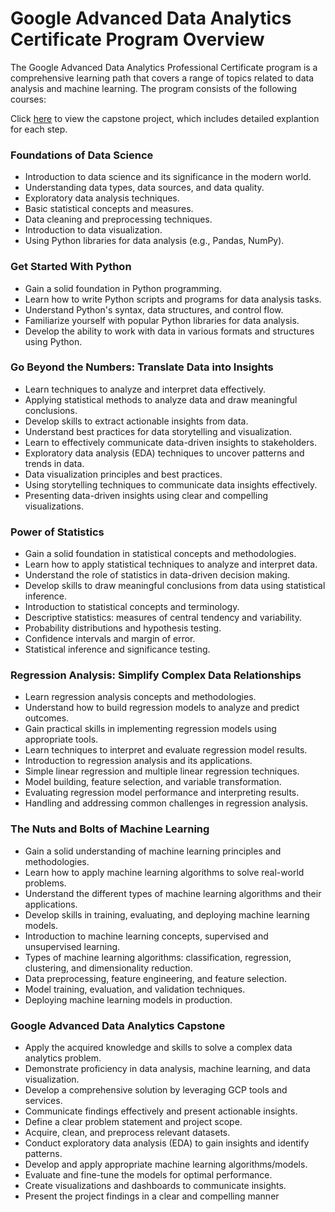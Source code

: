 # Google Advanced Data Analytics Certificate Program Overview

The Google Advanced Data Analytics Professional Certificate program is a comprehensive learning path that covers a range of topics related to data analysis and machine learning. The program consists of the following courses:

Click [here](https://github.com/ananda-ramiah/Classification-of-Employee-Turnover-Data) to view the capstone project, which includes detailed explantion for each step.

### Foundations of Data Science
- Introduction to data science and its significance in the modern world.
- Understanding data types, data sources, and data quality.
- Exploratory data analysis techniques.
- Basic statistical concepts and measures.
- Data cleaning and preprocessing techniques.
- Introduction to data visualization.
- Using Python libraries for data analysis (e.g., Pandas, NumPy).

### Get Started With Python
- Gain a solid foundation in Python programming.
- Learn how to write Python scripts and programs for data analysis tasks.
- Understand Python's syntax, data structures, and control flow.
- Familiarize yourself with popular Python libraries for data analysis.
- Develop the ability to work with data in various formats and structures using Python.

### Go Beyond the Numbers: Translate Data into Insights
- Learn techniques to analyze and interpret data effectively.
- Applying statistical methods to analyze data and draw meaningful conclusions.
- Develop skills to extract actionable insights from data.
- Understand best practices for data storytelling and visualization.
- Learn to effectively communicate data-driven insights to stakeholders.
- Exploratory data analysis (EDA) techniques to uncover patterns and trends in data.
- Data visualization principles and best practices.
- Using storytelling techniques to communicate data insights effectively.
- Presenting data-driven insights using clear and compelling visualizations.

### Power of Statistics
- Gain a solid foundation in statistical concepts and methodologies.
- Learn how to apply statistical techniques to analyze and interpret data.
- Understand the role of statistics in data-driven decision making.
- Develop skills to draw meaningful conclusions from data using statistical inference.
- Introduction to statistical concepts and terminology.
- Descriptive statistics: measures of central tendency and variability.
- Probability distributions and hypothesis testing.
- Confidence intervals and margin of error.
- Statistical inference and significance testing.

### Regression Analysis: Simplify Complex Data Relationships
- Learn regression analysis concepts and methodologies.
- Understand how to build regression models to analyze and predict outcomes.
- Gain practical skills in implementing regression models using appropriate tools.
- Learn techniques to interpret and evaluate regression model results.
- Introduction to regression analysis and its applications.
- Simple linear regression and multiple linear regression techniques.
- Model building, feature selection, and variable transformation.
- Evaluating regression model performance and interpreting results.
- Handling and addressing common challenges in regression analysis.

### The Nuts and Bolts of Machine Learning
- Gain a solid understanding of machine learning principles and methodologies.
- Learn how to apply machine learning algorithms to solve real-world problems.
- Understand the different types of machine learning algorithms and their applications.
- Develop skills in training, evaluating, and deploying machine learning models.
- Introduction to machine learning concepts, supervised and unsupervised learning.
- Types of machine learning algorithms: classification, regression, clustering, and dimensionality reduction.
- Data preprocessing, feature engineering, and feature selection.
- Model training, evaluation, and validation techniques.
- Deploying machine learning models in production.

### Google Advanced Data Analytics Capstone
- Apply the acquired knowledge and skills to solve a complex data analytics problem.
- Demonstrate proficiency in data analysis, machine learning, and data visualization.
- Develop a comprehensive solution by leveraging GCP tools and services.
- Communicate findings effectively and present actionable insights.
- Define a clear problem statement and project scope.
- Acquire, clean, and preprocess relevant datasets.
- Conduct exploratory data analysis (EDA) to gain insights and identify patterns.
- Develop and apply appropriate machine learning algorithms/models.
- Evaluate and fine-tune the models for optimal performance.
- Create visualizations and dashboards to communicate insights.
- Present the project findings in a clear and compelling manner
